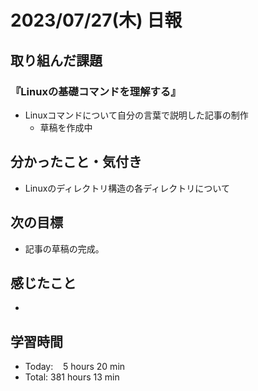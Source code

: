 # 2023/07/27(木) 日報

## 取り組んだ課題
### 『Linuxの基礎コマンドを理解する』
- Linuxコマンドについて自分の言葉で説明した記事の制作
  - 草稿を作成中


## 分かったこと・気付き
- Linuxのディレクトリ構造の各ディレクトリについて


## 次の目標
- 記事の草稿の完成。


## 感じたこと
- 

## 学習時間
- Today:&nbsp;&nbsp;&nbsp; 5 hours 20 min
- Total: 381 hours 13 min
